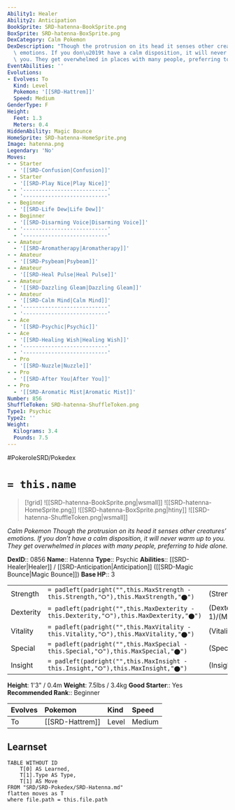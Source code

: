 ```yaml
---
Ability1: Healer
Ability2: Anticipation
BookSprite: SRD-hatenna-BookSprite.png
BoxSprite: SRD-hatenna-BoxSprite.png
DexCategory: Calm Pokemon
DexDescription: "Though the protrusion on its head it senses other creatures\u2019\
  \ emotions. If you don\u2019t have a calm disposition, it will never warm up to\
  \ you. They get overwhelmed in places with many people, preferring to hide alone."
EventAbilities: ''
Evolutions:
- Evolves: To
  Kind: Level
  Pokemon: '[[SRD-Hattrem]]'
  Speed: Medium
GenderType: F
Height:
  Feet: 1.3
  Meters: 0.4
HiddenAbility: Magic Bounce
HomeSprite: SRD-hatenna-HomeSprite.png
Image: hatenna.png
Legendary: 'No'
Moves:
- - Starter
  - '[[SRD-Confusion|Confusion]]'
- - Starter
  - '[[SRD-Play Nice|Play Nice]]'
- - '---------------------------'
  - '---------------------------'
- - Beginner
  - '[[SRD-Life Dew|Life Dew]]'
- - Beginner
  - '[[SRD-Disarming Voice|Disarming Voice]]'
- - '---------------------------'
  - '---------------------------'
- - Amateur
  - '[[SRD-Aromatherapy|Aromatherapy]]'
- - Amateur
  - '[[SRD-Psybeam|Psybeam]]'
- - Amateur
  - '[[SRD-Heal Pulse|Heal Pulse]]'
- - Amateur
  - '[[SRD-Dazzling Gleam|Dazzling Gleam]]'
- - Amateur
  - '[[SRD-Calm Mind|Calm Mind]]'
- - '---------------------------'
  - '---------------------------'
- - Ace
  - '[[SRD-Psychic|Psychic]]'
- - Ace
  - '[[SRD-Healing Wish|Healing Wish]]'
- - '---------------------------'
  - '---------------------------'
- - Pro
  - '[[SRD-Nuzzle|Nuzzle]]'
- - Pro
  - '[[SRD-After You|After You]]'
- - Pro
  - '[[SRD-Aromatic Mist|Aromatic Mist]]'
Number: 856
ShuffleToken: SRD-hatenna-ShuffleToken.png
Type1: Psychic
Type2: ''
Weight:
  Kilograms: 3.4
  Pounds: 7.5
---
```


#PokeroleSRD/Pokedex

# `= this.name`

> [!grid]
> ![[SRD-hatenna-BookSprite.png|wsmall]]
> ![[SRD-hatenna-HomeSprite.png]]
> ![[SRD-hatenna-BoxSprite.png|htiny]]
> ![[SRD-hatenna-ShuffleToken.png|wsmall]]


*Calm Pokemon*
*Though the protrusion on its head it senses other creatures’ emotions. If you don’t have a calm disposition, it will never warm up to you. They get overwhelmed in places with many people, preferring to hide alone.*

**DexID**:: 0856
**Name**:: Hatenna
**Type**:: Psychic
**Abilities**:: [[SRD-Healer|Healer]] / [[SRD-Anticipation|Anticipation]] ([[SRD-Magic Bounce|Magic Bounce]])
**Base HP**:: 3

|           |                                                                                        |                                          |
| --------- | -------------------------------------------------------------------------------------- | ---------------------------------------- |
| Strength  | `= padleft(padright("",this.MaxStrength - this.Strength,"⭘"),this.MaxStrength,"⬤")`    | (Strength::1)/(MaxStrength::3)   |
| Dexterity | `= padleft(padright("",this.MaxDexterity - this.Dexterity,"⭘"),this.MaxDexterity,"⬤")` | (Dexterity:: 1)/(MaxDexterity::3) |
| Vitality  | `= padleft(padright("",this.MaxVitality - this.Vitality,"⭘"),this.MaxVitality,"⬤")`    | (Vitality::2)/(MaxVitality::4)   |
| Special   | `= padleft(padright("",this.MaxSpecial - this.Special,"⭘"),this.MaxSpecial,"⬤")`       | (Special::2)/(MaxSpecial::4)     |
| Insight   | `= padleft(padright("",this.MaxInsight - this.Insight,"⭘"),this.MaxInsight,"⬤")`       | (Insight::2)/(MaxInsight::4)     |

**Height**: 1'3" / 0.4m
**Weight**: 7.5lbs / 3.4kg
**Good Starter**:: Yes
**Recommended Rank**:: Beginner

| Evolves   | Pokemon         | Kind   | Speed   |
|:----------|:----------------|:-------|:--------|
| To        | [[SRD-Hattrem]] | Level  | Medium  |

## Learnset

```dataview
TABLE WITHOUT ID
    T[0] AS Learned,
    T[1].Type AS Type,
    T[1] AS Move
FROM "SRD/SRD-Pokedex/SRD-Hatenna.md"
flatten moves as T
where file.path = this.file.path
```

